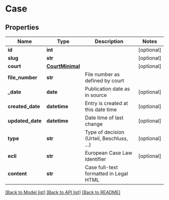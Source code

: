 # Case

## Properties
Name | Type | Description | Notes
------------ | ------------- | ------------- | -------------
**id** | **int** |  | [optional] 
**slug** | **str** |  | [optional] 
**court** | [**CourtMinimal**](CourtMinimal.md) |  | [optional] 
**file_number** | **str** | File number as defined by court | 
**_date** | **date** | Publication date as in source | [optional] 
**created_date** | **datetime** | Entry is created at this date time | [optional] 
**updated_date** | **datetime** | Date time of last change | [optional] 
**type** | **str** | Type of decision (Urteil, Beschluss, ...) | [optional] 
**ecli** | **str** | European Case Law Identifier | [optional] 
**content** | **str** | Case full-text formatted in Legal HTML | 

[[Back to Model list]](../README.md#documentation-for-models) [[Back to API list]](../README.md#documentation-for-api-endpoints) [[Back to README]](../README.md)


